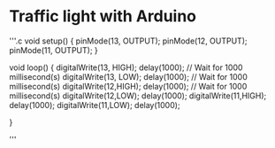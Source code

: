 # Traffic light with Arduino

'''.c
void setup()
{
  pinMode(13, OUTPUT);
  pinMode(12, OUTPUT);
  pinMode(11, OUTPUT);
}

void loop()
{
  digitalWrite(13, HIGH);
  delay(1000); // Wait for 1000 millisecond(s)
  digitalWrite(13, LOW);
  delay(1000); // Wait for 1000 millisecond(s)
  digitalWrite(12,HIGH);
  delay(1000); // Wait for 1000 millisecond(s)
  digitalWrite(12,LOW);
  delay(1000);
  digitalWrite(11,HIGH);
  delay(1000);
  digitalWrite(11,LOW);
  delay(1000);    
 
}

'''


